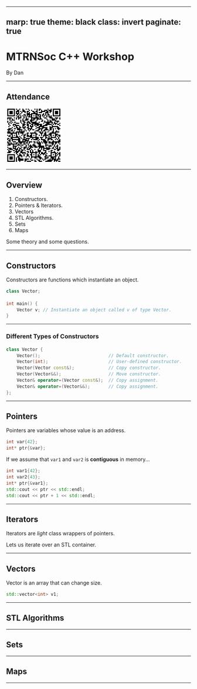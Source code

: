 -------------------
marp: true
theme: black
class: invert
paginate: true
-------------------

# MTRNSoc C++ Workshop

By Dan

---

## Attendance

<centre><img src="attendance.png" alt="attendance" width="30%"></centre>

---

## Overview

1. Constructors.
1. Pointers & Iterators.
1. Vectors
1. STL Algorithms.
1. Sets
1. Maps

Some theory and some questions.

---

## Constructors

Constructors are functions which instantiate an object.

```cpp
class Vector;

int main() {
    Vector v; // Instantiate an object called v of type Vector.
}
```

<!-- 

The job of the constructor is to initialise an object with the values you want it to have initially.

Constructors are always called when an object gets instantiated.
    It has the same name as the class.
    It does not return anything.

 -->

---

### Different Types of Constructors

```cpp
class Vector {
    Vector();                          // Default constructor.
    Vector(int);                       // User-defined constructor.
    Vector(Vector const&);             // Copy constructor.
    Vector(Vector&&);                  // Move constructor.
    Vector& operator=(Vector const&);  // Copy assignment.
    Vector& operator=(Vector&&);       // Copy assignment.
};
```

<!-- 

Default constructor don't have any arguments.

User-defined constructors are constructors we write ourselves.
    It can have whatever arguments we pass to the constructor.

There are two main ways of giving objects their initial value.
    Assignment.
        Values get initialised in the body of the constructor.
    Initialising.
        Values get initialised before the body of the constructor.
        This is very important when you have const and reference attributes.

Copy constructors should copy the internal data of a class to *this.

Move constructors should move the internal data of a class to *this.

Copy assignments are like copy constructors but only if *this already exists.

Move assignments are like move constructors but only if *this already exists.

Constructors are really boilerplate.
    When we first start learning C++ - just refer to examples. Over time, you rote learn what you need to do.

Do example-class.cpp.

 -->

---

## Pointers

Pointers are variables whose value is an address.

```cpp
int var{42};
int* ptr{&var};
```

If we assume that `var1` and `var2` is **contiguous** in memory...
```cpp
int var1{42};
int var2{43};
int* ptr{&var1};
std::cout << ptr << std::endl;
std::cout << ptr + 1 << std::endl;
```

---

## Iterators

Iterators are *light* class wrappers of pointers.

Lets us iterate over an STL container.

---

## Vectors

Vector is an array that can change size.

```cpp
std::vector<int> v1;
```

---

## STL Algorithms

---

## Sets

---

## Maps

---

